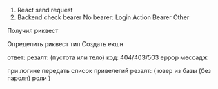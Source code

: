 1. React send request
2. Backend check bearer
No bearer:
Login Action
Bearer
Other

Получил риквест

Определить риквест тип 
Создать екшн



ответ:
резалт: (пустота или тело)
код: 404/403/503
еррор мессадж


при логине передать список привелегий
резалт: (
юзер из базы (без пароля)
роли
)